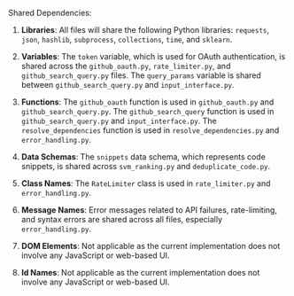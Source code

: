 Shared Dependencies:

1. **Libraries**: All files will share the following Python libraries: `requests`, `json`, `hashlib`, `subprocess`, `collections`, `time`, and `sklearn`.

2. **Variables**: The `token` variable, which is used for OAuth authentication, is shared across the `github_oauth.py`, `rate_limiter.py`, and `github_search_query.py` files. The `query_params` variable is shared between `github_search_query.py` and `input_interface.py`.

3. **Functions**: The `github_oauth` function is used in `github_oauth.py` and `github_search_query.py`. The `github_search_query` function is used in `github_search_query.py` and `input_interface.py`. The `resolve_dependencies` function is used in `resolve_dependencies.py` and `error_handling.py`.

4. **Data Schemas**: The `snippets` data schema, which represents code snippets, is shared across `svm_ranking.py` and `deduplicate_code.py`.

5. **Class Names**: The `RateLimiter` class is used in `rate_limiter.py` and `error_handling.py`.

6. **Message Names**: Error messages related to API failures, rate-limiting, and syntax errors are shared across all files, especially `error_handling.py`.

7. **DOM Elements**: Not applicable as the current implementation does not involve any JavaScript or web-based UI.

8. **Id Names**: Not applicable as the current implementation does not involve any JavaScript or web-based UI.